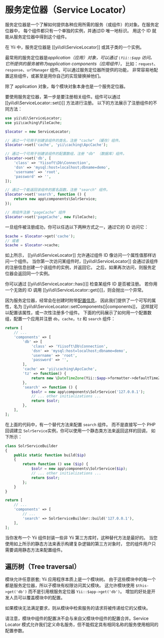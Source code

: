 服务定位器（Service Locator）
==========================

服务定位器是一个了解如何提供各种应用所需的服务（或组件）的对象。在服务定位器中，
每个组件都只有一个单独的实例，并通过ID 唯一地标识。
用这个 ID 就能从服务定位器中得到这个组件。

在 Yii 中，服务定位器是 [[yii\di\ServiceLocator]] 或其子类的一个实例。

最常用的服务定位器是*application（应用）*对象，可以通过 `\Yii::$app` 访问。
它所提供的服务被称为*application components（应用组件）*，
比如：`request`、`response`、`urlManager` 组件。可以通过服务定位器所提供的功能，
非常容易地配置这些组件，或甚至是用你自己的实现替换掉他们。

除了 application 对象，每个模块对象本身也是一个服务定位器。

要使用服务定位器，第一步是要注册相关组件。组件可以通过 [[yii\di\ServiceLocator::set()]] 方法进行注册。
以下的方法展示了注册组件的不同方法：

```php
use yii\di\ServiceLocator;
use yii\caching\FileCache;

$locator = new ServiceLocator;

// 通过一个可用于创建该组件的类名，注册 "cache" （缓存）组件。
$locator->set('cache', 'yii\caching\ApcCache');

// 通过一个可用于创建该组件的配置数组，注册 "db" （数据库）组件。
$locator->set('db', [
    'class' => 'Yiisoft\Db\Connection',
    'dsn' => 'mysql:host=localhost;dbname=demo',
    'username' => 'root',
    'password' => '',
]);

// 通过一个能返回该组件的匿名函数，注册 "search" 组件。
$locator->set('search', function () {
    return new app\components\SolrService;
});

// 用组件注册 "pageCache" 组件
$locator->set('pageCache', new FileCache);
```

一旦组件被注册成功，你可以任选以下两种方式之一，通过它的 ID 访问它：

```php
$cache = $locator->get('cache');
// 或者
$cache = $locator->cache;
```

如上所示， [[yii\di\ServiceLocator]] 允许通过组件 ID 像访问一个属性值那样访问一个组件。
当你第一次访问某组件时，[[yii\di\ServiceLocator]] 
会通过该组件的注册信息创建一个该组件的实例，并返回它。
之后，如果再次访问，则服务定位器会返回同一个实例。

你可以通过 [[yii\di\ServiceLocator::has()]] 检查某组件 ID 是否被注册。
若你用一个无效的 ID 调用 [[yii\di\ServiceLocator::get()]]，则会抛出一个异常。


因为服务定位器，经常会在创建时附带[配置信息](concept-configurations.md)，
因此我们提供了一个可写的属性，名为 [[yii\di\ServiceLocator::setComponents()|components]]，
这样就可以配置该属性，或一次性注册多个组件。
下面的代码展示了如何用一个配置数组，配置一个应用并注册
`db`，`cache`，`tz` 和 `search` 组件：

```php
return [
    // ...
    'components' => [
        'db' => [
            'class' => 'Yiisoft\Db\Connection',
            'dsn' => 'mysql:host=localhost;dbname=demo',
            'username' => 'root',
            'password' => '',
        ],
        'cache' => 'yii\caching\ApcCache',
        'tz' => function() {
            return new \DateTimeZone(Yii::$app->formatter->defaultTimeZone);
        },
        'search' => function () {
            $solr = new app\components\SolrService('127.0.0.1');
            // ... other initializations ...
            return $solr;
        },
    ],
];
```

在上面的代码中，有一个替代方法来配置 `search` 组件。
而不是直接写一个 PHP 回调建立 `SolrService`实例，你可以使用一个静态类方法来返回这样的回调，
如下所示：

```php
class SolrServiceBuilder
{
    public static function build($ip)
    {
        return function () use ($ip) {
            $solr = new app\components\SolrService($ip);
            // ... other initializations ...
            return $solr;
        };
    }
}

return [
    // ...
    'components' => [
        // ...
        'search' => SolrServiceBuilder::build('127.0.0.1'),
    ],
];
```

当你发布一个 Yii 组件封装一些非 Yii 第三方库时，这种替代方法是最好的。
当您使用如上所示的静态方法来表示构建复杂逻辑的第三方对象时，
您的组件用户只需要调用静态方法来配置组件。

## 遍历树（Tree traversal） <span id="tree-traversal"></span>

模块允许任意嵌套; Yii 应用程序本质上是一个模块树。
由于这些模块中的每一个都是服务定位器，所以子模块有权限访问其父模块。
这允许模块使用 `$this->get('db')` 而不是引用根服务定位器 `Yii::$app->get('db')`。
增加的好处是开发人员可以覆盖模块中的配置。

如果模块无法满足要求，则从模块中检索服务的请求将被传递给它的父模块。

请注意，模块中组件的配置决不会与来自父模块中组件的配置合并。Service Locator 模式允许我们定义命名服务，但不能假定具有相同名称的服务使用相同的配置参数。
